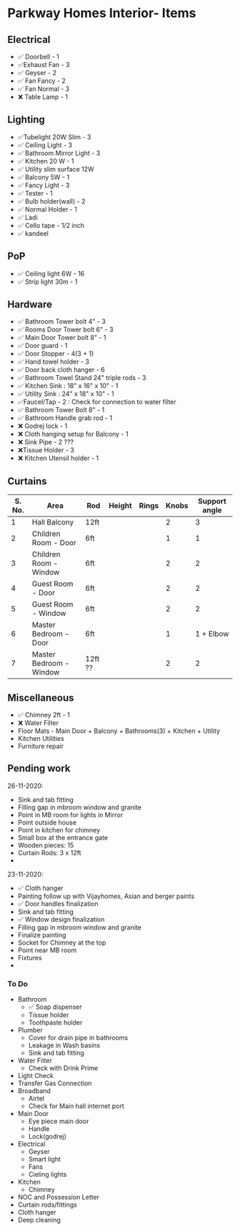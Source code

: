 # Parkway Homes Interior- Items

## Electrical

- :white_check_mark: Doorbell - 1
- :white_check_mark:Exhaust Fan - 3
- :white_check_mark: ​Geyser - 2
- :white_check_mark: ​Fan Fancy - 2
- :white_check_mark: ​Fan Normal - 3
- :x: Table Lamp - 1

## Lighting

- :white_check_mark: ​Tubelight 20W Slim - 3
- :white_check_mark: ​Ceiling Light - 3
- :white_check_mark: ​Bathroom Mirror Light - 3
- :white_check_mark: ​Kitchen 20 W - 1
- :white_check_mark: ​Utility slim surface 12W
- :white_check_mark: ​Balcony 5W - 1
- :white_check_mark: Fancy Light - 3
- :white_check_mark: Tester - 1
- :white_check_mark: Bulb holder(wall) - 2
- :white_check_mark: Normal Holder - 1
- :white_check_mark: Ladi
- :white_check_mark: Cello tape - 1/2 inch
- :white_check_mark: kandeel

## PoP

- :white_check_mark: Ceiling light 6W - 16
- :white_check_mark: ​Strip light 30m - 1

## Hardware

- :white_check_mark: Bathroom Tower bolt 4" - 3
- :white_check_mark: ​Rooms Door Tower bolt 6" - 3
- :white_check_mark: ​Main Door Tower bolt 8" - 1
- :white_check_mark: Door guard - 1
- :white_check_mark: ​Door Stopper - 4(3 + 1)
- :white_check_mark: ​Hand towel holder - 3
- :white_check_mark: ​Door back cloth hanger - 6
- :white_check_mark: ​Bathroom Towel Stand 24" triple rods - 3
- :white_check_mark: ​Kitchen Sink : 18" x 16" x 10"  - 1
- :white_check_mark: ​Utility Sink : 24" x 18" x 10"  - 1
- :white_check_mark: ​Faucel/Tap - 2 : Check for connection to water filter
- :white_check_mark: Bathroom Tower Bolt 8" - 1
- :white_check_mark: Bathroom Handle grab rod - 1
- :x: Godrej lock - 1
- :x: Cloth hanging setup for Balcony - 1
- :x: Sink Pipe - 2 ???
- :x:Tissue Holder - 3
- :x: Kitchen Utensil holder - 1

## Curtains



| S. No. | Area                    | Rod     | Height | Rings | Knobs | Support angle |
| ------ | ----------------------- | ------- | ------ | ----- | ----- | ------------- |
| 1      | Hall Balcony            | 12ft    |        |       | 2     | 3             |
| 2      | Children Room - Door    | 6ft     |        |       | 1     | 1             |
| 3      | Children Room - Window  | 6ft     |        |       | 2     | 2             |
| 4      | Guest Room - Door       | 6ft     |        |       | 2     | 2             |
| 5      | Guest Room - Window     | 6ft     |        |       | 2     | 2             |
| 6      | Master Bedroom - Door   | 6ft     |        |       | 1     | 1 + Elbow     |
| 7      | Master Bedroom - Window | 12ft ?? |        |       | 2     | 2             |



## Miscellaneous

- :white_check_mark: Chimney 2ft - 1
- :x: Water Filter
- Floor Mats - Main Door + Balcony + Bathrooms(3) + Kitchen + Utility
- Kitchen Utilities
- Furniture repair



## Pending work

26-11-2020:

- Sink and tab fitting
- Filling gap in mbroom window and granite
- Point in MB room for lights in Mirror
- Point outside house
- Point in kitchen for chimney
- Small box at the entrance gate
- Wooden pieces: 15 
- Curtain Rods: 3 x 12ft
- 

23-11-2020:

- :white_check_mark: Cloth hanger
- Painting follow up with Vijayhomes, Asian and berger paints
- :white_check_mark: Door handles finalization
- Sink and tab fitting
- :white_check_mark: Window design finalization
- Filling gap in mbroom window and granite
- Finalize painting
- Socket for Chimney at the top
- Point near MB room 
- Fixtures
- 

### To Do

- Bathroom
  - :white_check_mark: Soap dispenser 
  - Tissue holder
  - Toothpaste holder
- Plumber
  - Cover for drain pipe in bathrooms
  - Leakage in Wash basins
  - Sink and tab fitting
- Water Filter 
  - Check with Drink Prime
- Light Check
- Transfer Gas Connection
- Broadband
  - Airtel
  - Check for Main hall internet port
- Main Door
  - Eye piece main door
  - Handle
  - Lock(godrej)
- Electrical
  - Geyser
  - Smart light
  - Fans
  - Cieling lights
- Kitchen
  - Chimney
- NOC and Possession Letter
- Curtain rods/fittings
- Cloth hanger
- Deep cleaning